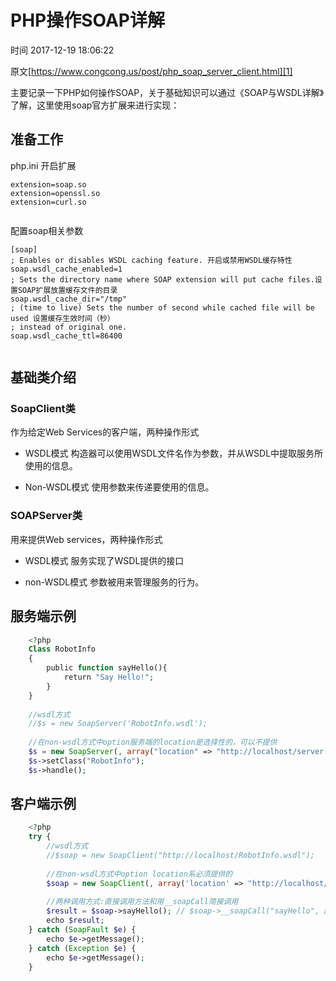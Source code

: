 # PHP操作SOAP详解

 时间 2017-12-19 18:06:22  

原文[https://www.congcong.us/post/php_soap_server_client.html][1]


主要记录一下PHP如何操作SOAP，关于基础知识可以通过《SOAP与WSDL详解》了解，这里使用soap官方扩展来进行实现：

## 准备工作 

php.ini 开启扩展

    extension=soap.so
    extension=openssl.so
    extension=curl.so
     
    

配置soap相关参数

    [soap]
    ; Enables or disables WSDL caching feature. 开启或禁用WSDL缓存特性
    soap.wsdl_cache_enabled=1
    ; Sets the directory name where SOAP extension will put cache files.设置SOAP扩展放置缓存文件的目录
    soap.wsdl_cache_dir="/tmp"
    ; (time to live) Sets the number of second while cached file will be used 设置缓存生效时间（秒）
    ; instead of original one.
    soap.wsdl_cache_ttl=86400
     
    

## 基础类介绍 

### SoapClient类 

作为给定Web Services的客户端，两种操作形式

* WSDL模式 构造器可以使用WSDL文件名作为参数，并从WSDL中提取服务所使用的信息。

* Non-WSDL模式 使用参数来传递要使用的信息。

### SOAPServer类 

用来提供Web services，两种操作形式

* WSDL模式 服务实现了WSDL提供的接口

* non-WSDL模式 参数被用来管理服务的行为。

## 服务端示例 

```php
    <?php
    Class RobotInfo
    {
        public function sayHello(){
            return "Say Hello!";
        }
    }
     
    //wsdl方式
    //$s = new SoapServer('RobotInfo.wsdl');
     
    //在non-wsdl方式中option服务端的location是选择性的，可以不提供  
    $s = new SoapServer(, array("location" => "http://localhost/server.php", "uri" => "server.php"));
    $s->setClass("RobotInfo");
    $s->handle();
```
    

## 客户端示例 

```php
    <?php
    try {
        //wsdl方式
        //$soap = new SoapClient("http://localhost/RobotInfo.wsdl");
     
        //在non-wsdl方式中option location系必须提供的
        $soap = new SoapClient(, array('location' => "http://localhost/server.php", 'uri' => 'server.php'));
     
        //两种调用方式:直接调用方法和用__soapCall简接调用
        $result = $soap->sayHello(); // $soap->__soapCall("sayHello", array());
        echo $result;
    } catch (SoapFault $e) {
        echo $e->getMessage();
    } catch (Exception $e) {
        echo $e->getMessage();
    }
```

[1]: https://www.congcong.us/post/php_soap_server_client.html
